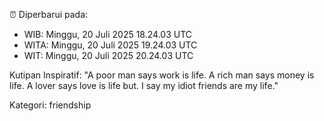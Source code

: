 ⏰ Diperbarui pada:
- WIB: Minggu, 20 Juli 2025 18.24.03 UTC
- WITA: Minggu, 20 Juli 2025 19.24.03 UTC
- WIT: Minggu, 20 Juli 2025 20.24.03 UTC

Kutipan Inspiratif:
"A poor man says work is life. A rich man says money is life. A lover says love is life but. I say my idiot friends are my life."


Kategori: friendship

